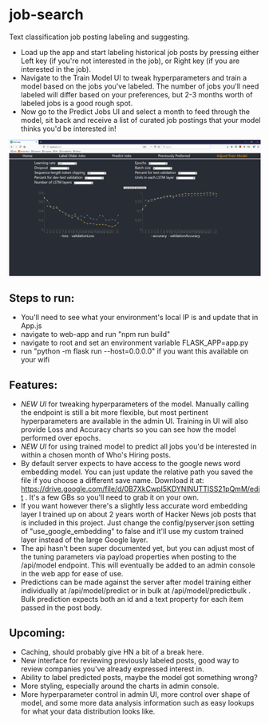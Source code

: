 # job-search
Text classification job posting labeling and suggesting.
- Load up the app and start labeling historical job posts by pressing either Left key (if you're not interested in the job), or Right key (if you are interested in the job).
- Navigate to the Train Model UI to tweak hyperparameters and train a model based on the jobs you've labeled. The number of jobs you'll need labeled will differ based on your preferences, but 2-3 months worth of labeled jobs is a good rough spot.
- Now go to the Predict Jobs UI and select a month to feed through the model, sit back and receive a list of curated job postings that your model thinks you'd be interested in!

![Model training UI](/examples/adminConsole.png?raw=true "Train your model with ease!")

## Steps to run:
- You'll need to see what your environment's local IP is and update that in App.js
- navigate to web-app and run "npm run build"
- navigate to root and set an environment variable FLASK_APP=app.py
- run "python -m flask run --host=0.0.0.0" if you want this available on your wifi

## Features:
- *NEW UI* for tweaking hyperparameters of the model. Manually calling the endpoint is still a bit more flexible, but most pertinent hyperparameters are available in
the admin UI. Training in UI will also provide Loss and Accuracy charts so you can see how the model performed over epochs.
- *NEW UI* for using trained model to predict all jobs you'd be interested in within a chosen month of Who's Hiring posts.
- By default server expects to have access to the google news word embedding model. You can just update the relative path you saved the file if you choose a different save name. Download it at: https://drive.google.com/file/d/0B7XkCwpI5KDYNlNUTTlSS21pQmM/edit . It's a few GBs so you'll need to grab it on your own.
- If you want however there's a slightly less accurate word embedding layer I trained up on about 2 years worth of Hacker News job posts that is included in this project. Just change the config/pyserver.json setting of "use_google_embedding" to false and it'll use my custom trained layer instead of the large Google layer.
- The api hasn't been super documented yet, but you can adjust most of the tuning parameters via payload properties when posting to the /api/model endpoint. This will eventually be added to an admin console in the web app for ease of use.
- Predictions can be made against the server after model training either individually at /api/model/predict or in bulk at /api/model/predictbulk . Bulk prediction expects both an id and a text property for each item passed in the post body.

## Upcoming:
- Caching, should probably give HN a bit of a break here.
- New interface for reviewing previously labeled posts, good way to review companies you've already expressed interest in.
- Ability to label predicted posts, maybe the model got something wrong?
- More styling, especially around the charts in admin console.
- More hyperparameter control in admin UI, more control over shape of model, and some more data analysis information such as easy lookups for what your data distribution looks like.
